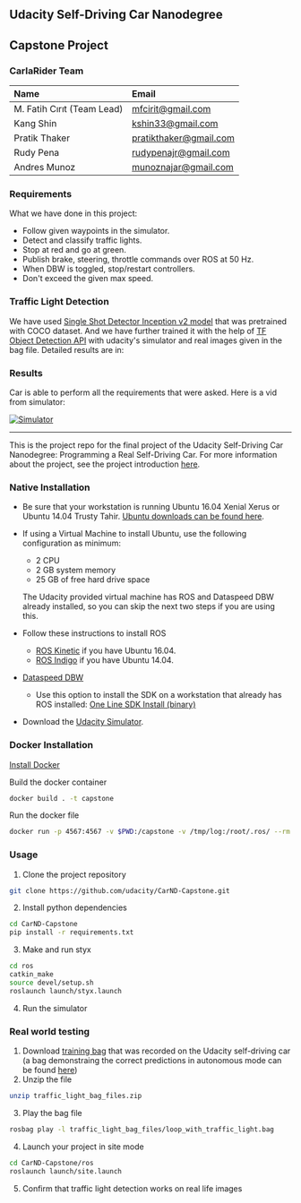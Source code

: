 ## Udacity Self-Driving Car Nanodegree
## Capstone Project

### CarlaRider Team
| Name                       | Email                    |
|:---------------------------|:-------------------------|
| M. Fatih Cırıt (Team Lead) | mfcirit@gmail.com        |
| Kang Shin                  | kshin33@gmail.com        |
| Pratik Thaker              | pratikthaker@gmail.com   |
| Rudy Pena                  | rudypenajr@gmail.com     |
| Andres Munoz               | munoznajar@gmail.com     |

### Requirements
What we have done in this project: 

* Follow given waypoints in the simulator.
* Detect and classify traffic lights.
* Stop at red and go at green.
* Publish brake, steering, throttle commands over ROS at 50 Hz.
* When DBW is toggled, stop/restart controllers.
* Don't exceed the given max speed.

### Traffic Light Detection

We have used [Single Shot Detector Inception v2 model](https://github.com/tensorflow/models/blob/master/research/object_detection/g3doc/detection_model_zoo.md) that was pretrained with COCO dataset. And we have further trained it with the help of [TF Object Detection API](https://github.com/tensorflow/models/blob/master/research/object_detection/g3doc/using_your_own_dataset.md) with udacity's simulator and real images given in the bag file.
Detailed results are in: 

### Results 

Car is able to perform all the requirements that were asked. Here is a vid from simulator:

[![Simulator](http://img.youtube.com/vi/RTB42JcAkKk/0.jpg)](http://www.youtube.com/watch?v=RTB42JcAkKk "Simulator")

---

This is the project repo for the final project of the Udacity Self-Driving Car Nanodegree: Programming a Real Self-Driving Car. For more information about the project, see the project introduction [here](https://classroom.udacity.com/nanodegrees/nd013/parts/6047fe34-d93c-4f50-8336-b70ef10cb4b2/modules/e1a23b06-329a-4684-a717-ad476f0d8dff/lessons/462c933d-9f24-42d3-8bdc-a08a5fc866e4/concepts/5ab4b122-83e6-436d-850f-9f4d26627fd9).

### Native Installation

* Be sure that your workstation is running Ubuntu 16.04 Xenial Xerus or Ubuntu 14.04 Trusty Tahir. [Ubuntu downloads can be found here](https://www.ubuntu.com/download/desktop).
* If using a Virtual Machine to install Ubuntu, use the following configuration as minimum:
  * 2 CPU
  * 2 GB system memory
  * 25 GB of free hard drive space

  The Udacity provided virtual machine has ROS and Dataspeed DBW already installed, so you can skip the next two steps if you are using this.

* Follow these instructions to install ROS
  * [ROS Kinetic](http://wiki.ros.org/kinetic/Installation/Ubuntu) if you have Ubuntu 16.04.
  * [ROS Indigo](http://wiki.ros.org/indigo/Installation/Ubuntu) if you have Ubuntu 14.04.
* [Dataspeed DBW](https://bitbucket.org/DataspeedInc/dbw_mkz_ros)
  * Use this option to install the SDK on a workstation that already has ROS installed: [One Line SDK Install (binary)](https://bitbucket.org/DataspeedInc/dbw_mkz_ros/src/81e63fcc335d7b64139d7482017d6a97b405e250/ROS_SETUP.md?fileviewer=file-view-default)
* Download the [Udacity Simulator](https://github.com/udacity/CarND-Capstone/releases/tag/v1.2).

### Docker Installation
[Install Docker](https://docs.docker.com/engine/installation/)

Build the docker container
```bash
docker build . -t capstone
```

Run the docker file
```bash
docker run -p 4567:4567 -v $PWD:/capstone -v /tmp/log:/root/.ros/ --rm -it capstone
```

### Usage

1. Clone the project repository
```bash
git clone https://github.com/udacity/CarND-Capstone.git
```

2. Install python dependencies
```bash
cd CarND-Capstone
pip install -r requirements.txt
```
3. Make and run styx
```bash
cd ros
catkin_make
source devel/setup.sh
roslaunch launch/styx.launch
```
4. Run the simulator

### Real world testing
1. Download [training bag](https://drive.google.com/file/d/0B2_h37bMVw3iYkdJTlRSUlJIamM/view?usp=sharing) that was recorded on the Udacity self-driving car (a bag demonstraing the correct predictions in autonomous mode can be found [here](https://drive.google.com/open?id=0B2_h37bMVw3iT0ZEdlF4N01QbHc))
2. Unzip the file
```bash
unzip traffic_light_bag_files.zip
```
3. Play the bag file
```bash
rosbag play -l traffic_light_bag_files/loop_with_traffic_light.bag
```
4. Launch your project in site mode
```bash
cd CarND-Capstone/ros
roslaunch launch/site.launch
```
5. Confirm that traffic light detection works on real life images
